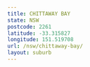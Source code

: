 ```yaml
---
title: CHITTAWAY BAY
state: NSW
postcode: 2261
latitude: -33.315827
longitude: 151.519708
url: /nsw/chittaway-bay/
layout: suburb
---
```

